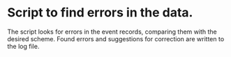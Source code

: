 # Script to find errors in the data.
The script looks for errors in the event records, comparing them with the desired scheme.
Found errors and suggestions for correction are written to the log file.